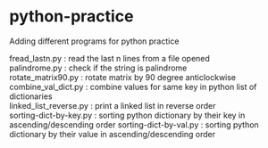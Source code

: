 # python-practice

Adding different programs for python practice

fread_lastn.py 	        : read the last n lines from a file opened  
palindrome.py 		: check if the string is palindrome  
rotate_matrix90.py 	: rotate matrix by 90 degree anticlockwise  
combine_val_dict.py	: combine values for same key  in python list of dictionaries  
linked_list_reverse.py  : print a linked list in reverse order  
sorting-dict-by-key.py  : sorting python dictionary by their key in ascending/descending order
sorting-dict-by-val.py  : sorting python dictionary by their value in ascending/descending order

